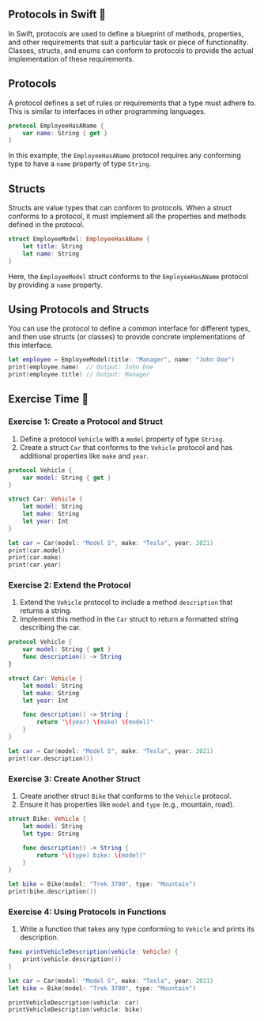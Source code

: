 ## Protocols in Swift 📖

In Swift, protocols are used to define a blueprint of methods, properties, and other requirements that suit a particular task or piece of functionality. Classes, structs, and enums can conform to protocols to provide the actual implementation of these requirements.

## Protocols

A protocol defines a set of rules or requirements that a type must adhere to. This is similar to interfaces in other programming languages.

```swift
protocol EmployeeHasAName {
    var name: String { get }
}
```

In this example, the `EmployeeHasAName` protocol requires any conforming type to have a `name` property of type `String`.

## Structs

Structs are value types that can conform to protocols. When a struct conforms to a protocol, it must implement all the properties and methods defined in the protocol.

```swift
struct EmployeeModel: EmployeeHasAName {
    let title: String
    let name: String
}
```

Here, the `EmployeeModel` struct conforms to the `EmployeeHasAName` protocol by providing a `name` property.

## Using Protocols and Structs

You can use the protocol to define a common interface for different types, and then use structs (or classes) to provide concrete implementations of this interface.

```swift
let employee = EmployeeModel(title: "Manager", name: "John Doe")
print(employee.name)  // Output: John Doe
print(employee.title) // Output: Manager
```

## Exercise Time 🚀

### Exercise 1: **Create a Protocol and Struct**

1. Define a protocol `Vehicle` with a `model` property of type `String`.
2. Create a struct `Car` that conforms to the `Vehicle` protocol and has additional properties like `make` and `year`.

```swift
protocol Vehicle {
    var model: String { get }
}

struct Car: Vehicle {
    let model: String
    let make: String
    let year: Int
}

let car = Car(model: "Model S", make: "Tesla", year: 2021)
print(car.model)
print(car.make)
print(car.year)
```

### Exercise 2: **Extend the Protocol**

1. Extend the `Vehicle` protocol to include a method `description` that returns a string.
2. Implement this method in the `Car` struct to return a formatted string describing the car.

```swift
protocol Vehicle {
    var model: String { get }
    func description() -> String
}

struct Car: Vehicle {
    let model: String
    let make: String
    let year: Int

    func description() -> String {
        return "\(year) \(make) \(model)"
    }
}

let car = Car(model: "Model S", make: "Tesla", year: 2021)
print(car.description())

```

### Exercise 3: **Create Another Struct**

1. Create another struct `Bike` that conforms to the `Vehicle` protocol.
2. Ensure it has properties like `model` and `type` (e.g., mountain, road).

```swift
struct Bike: Vehicle {
    let model: String
    let type: String

    func description() -> String {
        return "\(type) bike: \(model)"
    }
}

let bike = Bike(model: "Trek 3700", type: "Mountain")
print(bike.description())
```

### Exercise 4: Using Protocols in Functions

1. Write a function that takes any type conforming to `Vehicle` and prints its description.

```swift
func printVehicleDescription(vehicle: Vehicle) {
    print(vehicle.description())
}

let car = Car(model: "Model S", make: "Tesla", year: 2021)
let bike = Bike(model: "Trek 3700", type: "Mountain")

printVehicleDescription(vehicle: car)
printVehicleDescription(vehicle: bike)
```
